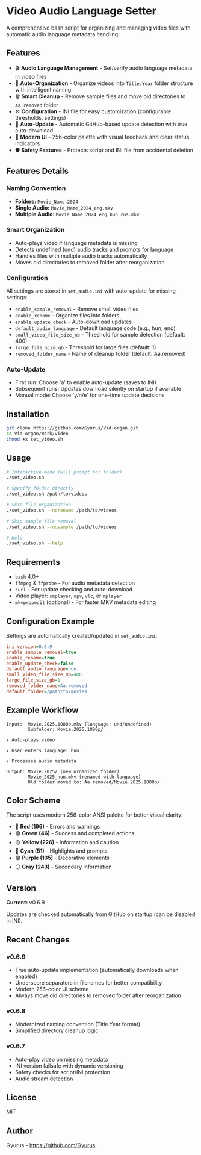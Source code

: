 # Video Audio Language Setter

A comprehensive bash script for organizing and managing video files with automatic audio language metadata handling.

## Features

- 🎬 **Audio Language Management** - Set/verify audio language metadata in video files
- 📁 **Auto-Organization** - Organize videos into `Title.Year` folder structure with intelligent naming
- 🗑️ **Smart Cleanup** - Remove sample files and move old directories to `Aa.removed` folder
- ⚙️ **Configuration** - INI file for easy customization (configurable thresholds, settings)
- 🔄 **Auto-Update** - Automatic GitHub-based update detection with true auto-download
- 🎨 **Modern UI** - 256-color palette with visual feedback and clear status indicators
- 🛡️ **Safety Features** - Protects script and INI file from accidental deletion

## Features Details

### Naming Convention
- **Folders:** `Movie_Name.2024`
- **Single Audio:** `Movie_Name_2024_eng.mkv`
- **Multiple Audio:** `Movie_Name_2024_eng_hun_rus.mkv`

### Smart Organization
- Auto-plays video if language metadata is missing
- Detects undefined (und) audio tracks and prompts for language
- Handles files with multiple audio tracks automatically
- Moves old directories to removed folder after reorganization

### Configuration
All settings are stored in `set_audio.ini` with auto-update for missing settings:
- `enable_sample_removal` - Remove small video files
- `enable_rename` - Organize files into folders
- `enable_update_check` - Auto-download updates
- `default_audio_language` - Default language code (e.g., hun, eng)
- `small_video_file_size_mb` - Threshold for sample detection (default: 400)
- `large_file_size_gb` - Threshold for large files (default: 1)
- `removed_folder_name` - Name of cleanup folder (default: Aa.removed)

### Auto-Update
- First run: Choose 'a' to enable auto-update (saves to INI)
- Subsequent runs: Updates download silently on startup if available
- Manual mode: Choose 'y/n/e' for one-time update decisions

## Installation

```bash
git clone https://github.com/Gyurus/Vid-organ.git
cd Vid-organ/Work/video
chmod +x set_video.sh
```

## Usage

```bash
# Interactive mode (will prompt for folder)
./set_video.sh

# Specify folder directly
./set_video.sh /path/to/videos

# Skip file organization
./set_video.sh --norename /path/to/videos

# Skip sample file removal
./set_video.sh --nosample /path/to/videos

# Help
./set_video.sh --help
```

## Requirements

- `bash` 4.0+
- `ffmpeg` & `ffprobe` - For audio metadata detection
- `curl` - For update checking and auto-download
- Video player: `smplayer`, `mpv`, `vlc`, or `mplayer`
- `mkvpropedit` (optional) - For faster MKV metadata editing

## Configuration Example

Settings are automatically created/updated in `set_audio.ini`:

```ini
ini_version=0.6.9
enable_sample_removal=true
enable_rename=true
enable_update_check=false
default_audio_language=hun
small_video_file_size_mb=400
large_file_size_gb=1
removed_folder_name=Aa.removed
default_folder=/path/to/movies
```

## Example Workflow

```
Input:  Movie.2025.1080p.mkv (language: und/undefined)
        Subfolder: Movie.2025.1080p/

↓ Auto-plays video

↓ User enters language: hun

↓ Processes audio metadata

Output: Movie.2025/ (new organized folder)
        Movie_2025_hun.mkv (renamed with language)
        Old folder moved to: Aa.removed/Movie.2025.1080p/
```

## Color Scheme

The script uses modern 256-color ANSI palette for better visual clarity:
- 🔴 **Red (196)** - Errors and warnings
- 🟢 **Green (46)** - Success and completed actions
- 🟡 **Yellow (226)** - Information and caution
- 🔵 **Cyan (51)** - Highlights and prompts
- 🟣 **Purple (135)** - Decorative elements
- ⚪ **Gray (243)** - Secondary information

## Version

**Current:** v0.6.9

Updates are checked automatically from GitHub on startup (can be disabled in INI).

## Recent Changes

### v0.6.9
- True auto-update implementation (automatically downloads when enabled)
- Underscore separators in filenames for better compatibility
- Modern 256-color UI scheme
- Always move old directories to removed folder after reorganization

### v0.6.8
- Modernized naming convention (Title.Year format)
- Simplified directory cleanup logic

### v0.6.7
- Auto-play video on missing metadata
- INI version failsafe with dynamic versioning
- Safety checks for script/INI protection
- Audio stream detection

## License

MIT

## Author

Gyurus - https://github.com/Gyurus
